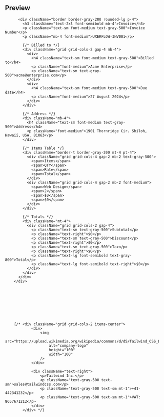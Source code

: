  <div className="w-[45%] bg-white p-6 rounded-lg shadow border h-screen sticky top-6">
          <h2 className="text-xl font-semibold mb-4">Preview</h2>

          <div className="border border-gray-200 rounded-lg p-4">
            <h3 className="text-2xl font-semibold mb-4">Invoice</h3>
            <p className="text-sm font-medium text-gray-500">Invoice Number</p>
            <p className="mb-4 font-medium">UXERFLOW-INV001</p>

            {/* Billed to */}
            <div className="grid grid-cols-2 gap-4 mb-4">
              <div>
                <h4 className="text-sm font-medium text-gray-500">Billed to</h4>
                <p className="font-medium">Acme Enterprise</p>
                <p className="text-sm text-gray-500">acme@enterprise.com</p>
              </div>
              <div>
                <h4 className="text-sm font-medium text-gray-500">Due date</h4>
                <p className="font-medium">27 August 2024</p>
              </div>
            </div>

            {/* Address */}
            <div className="mb-4">
              <h4 className="text-sm font-medium text-gray-500">Address</h4>
              <p className="font-medium">1901 Thornridge Cir. Shiloh, Hawaii, USA. 81063</p>
            </div>

            {/* Items Table */}
            <div className="border-t border-gray-200 mt-4 pt-4">
              <div className="grid grid-cols-4 gap-2 mb-2 text-gray-500">
                <span>Items</span>
                <span>QTY</span>
                <span>Rate</span>
                <span>Total</span>
              </div>
              <div className="grid grid-cols-4 gap-2 mb-2 font-medium">
                <span>Web Design</span>
                <span>2</span>
                <span>$0</span>
                <span>$0</span>
              </div>
            </div>

            {/* Totals */}
            <div className="mt-4">
              <div className="grid grid-cols-2 gap-4">
                <p className="text-sm text-gray-500">Subtotal</p>
                <p className="text-right">$0</p>
                <p className="text-sm text-gray-500">Discount</p>
                <p className="text-right">$0</p>
                <p className="text-sm text-gray-500">Tax</p>
                <p className="text-right">$0</p>
                <p className="text-lg font-semibold text-gray-800">Total</p>
                <p className="text-lg font-semibold text-right">$0</p>
              </div>
            </div>
          </div>
        </div>









        {/* <div className="grid grid-cols-2 items-center">
                <div>
                    <img
                        src="https://upload.wikimedia.org/wikipedia/commons/d/d5/Tailwind_CSS_Logo.svg"
                        alt="company-logo"
                        height="100"
                        width="100"
                    />
                </div>

                <div className="text-right">
                    <p>Tailwind Inc.</p>
                    <p className="text-gray-500 text-sm">sales@tailwindcss.com</p>
                    <p className="text-gray-500 text-sm mt-1">+41-442341232</p>
                    <p className="text-gray-500 text-sm mt-1">VAT: 8657671212</p>
                </div>
            </div> */}
